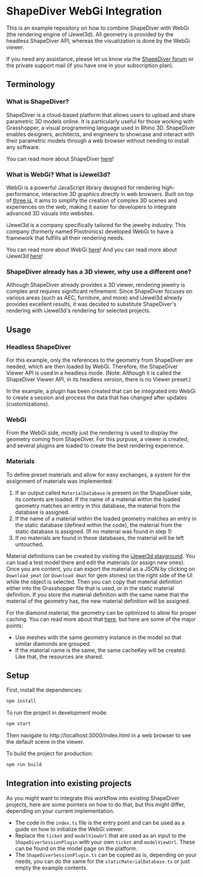 # ShapeDiver WebGi Integration

This is an example repository on how to combine ShapeDiver with WebGi (the rendering engine of iJewel3d). All geometry is provided by the headless ShapeDiver API, whereas the visualization is done by the WebGi viewer.

If you need any assistance, please let us know via the [ShapeDiver forum](https://forum.shapediver.com/) or the private support mail (if you have one in your subscription plan).

## Terminology

### What is ShapeDiver?

ShapeDiver is a cloud-based platform that allows users to upload and share parametric 3D models online. It is particularly useful for those working with Grasshopper, a visual programming language used in Rhino 3D. ShapeDiver enables designers, architects, and engineers to showcase and interact with their parametric models through a web browser without needing to install any software.

You can read more about ShapeDiver [here](https://shapediver.com/)!

### What is WebGi? What is iJewel3d?

WebGi is a powerful JavaScript library designed for rendering high-performance, interactive 3D graphics directly in web browsers. Built on top of [three.js](https://threejs.org/), it aims to simplify the creation of complex 3D scenes and experiences on the web, making it easier for developers to integrate advanced 3D visuals into websites.

iJewel3d is a company specifically tailored for the jewelry industry. This company (formerly named Pixotronics) developed WebGi to have a framework that fulfills all their rendering needs.

You can read more about WebGi [here](https://webgi.xyz/)!
And you can read more about iJewel3d [here](https://iJewel3d.com/)!

### ShapeDiver already has a 3D viewer, why use a different one?

Although ShapeDiver already provides a 3D viewer, rendering jewelry is complex and requires significant refinement. Since ShapeDiver focuses on various areas (such as AEC, furniture, and more) and iJewel3d already provides excellent results, it was decided to substitute ShapeDiver's rendering with iJewel3d's rendering for selected projects.

## Usage

### Headless ShapeDiver

For this example, only the references to the geometry from ShapeDiver are needed, which are then loaded by WebGi. Therefore, the ShapeDiver Viewer API is used in a headless mode. (Note: Although it is called the ShapeDiver Viewer API, in its headless version, there is no Viewer preset.)

In the example, a plugin has been created that can be integrated into WebGi to create a session and process the data that has changed after updates (customizations).

### WebGi

From the WebGi side, mostly just the rendering is used to display the geometry coming from ShapeDiver. For this purpose, a viewer is created, and several plugins are loaded to create the best rendering experience.

### Materials

To define preset materials and allow for easy exchanges, a system for the assignment of materials was implemented:
1. If an output called `MaterialDatabase` is present on the ShapeDiver side, its contents are loaded. If the name of a material within the loaded geometry matches an entry in this database, the material from the database is assigned.
2. If the name of a material within the loaded geometry matches an entry in the static database (defined within the code), the material from the static database is assigned. (If no material was found in step 1)
3. If no materials are found in these databases, the material will be left untouched.

Material definitions can be created by visiting the [iJewel3d playground](https://playground.ijewel3d.com/). You can load a test model there and edit the materials (or assign new ones). Once you are content, you can export the material as a JSON by clicking on `Download pmat` (or `Download dmat` for gem stones) on the right side of the UI while the object is selected. Then you can copy that material definition either into the Grasshopper file that is used, or in the static material definition. If you store the material definition with the same name that the material of the geometry has, the new material definition will be assigned. 

For the diamond material, the geometry can be optimized to allow for proper caching.
You can read more about that [here](https://webgi.xyz/docs/industries/jewellery/index.html), but here are some of the major points:
- Use meshes with the same geometry instance in the model so that similar diamonds are grouped.
- If the material name is the same, the same cacheKey will be created. Like that, the resources are shared.

## Setup

First, install the dependencies:
```bash
npm install

```

To run the project in development mode:
```bash
npm start
```
Then navigate to http://localhost:3000/index.html in a web browser to see the default scene in the viewer.

To build the project for production:
```bash
npm run build
```

## Integration into existing projects

As you might want to integrate this workflow into existing ShapeDiver projects, here are some pointers on how to do that, but this might differ, depending on your current implementation.
- The code in the `index.ts` file is the entry point and can be used as a guide on how to initialize the WebGi viewer.
- Replace the `ticket` and `modelViewUrl` that are used as an input to the `ShapeDiverSessionPlugin` with your own `ticket` and `modelViewUrl`. These can be found on the model page on the platform.
- The `ShapeDiverSessionPlugin.ts` can be copied as is, depending on your needs, you can do the same for the `staticMaterialDatabase.ts` or just empty the example contents.